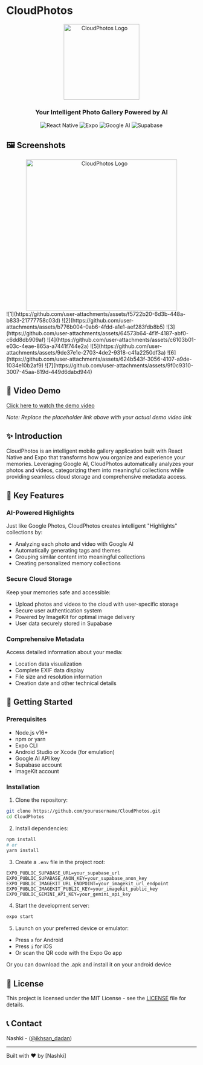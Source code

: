 # CloudPhotos

<div align="center">
  <img src="https://github.com/user-attachments/assets/1882446e-c1d3-46ed-a2f6-71e650e891fe" alt="CloudPhotos Logo" width="200" height="200" />

  <h3>Your Intelligent Photo Gallery Powered by AI</h3>
  
  ![React Native](https://img.shields.io/badge/React_Native-20232A?style=for-the-badge&logo=react&logoColor=61DAFB)
  ![Expo](https://img.shields.io/badge/Expo-000020?style=for-the-badge&logo=expo&logoColor=white)
  ![Google AI](https://img.shields.io/badge/Google_AI-4285F4?style=for-the-badge&logo=google&logoColor=white)
  ![Supabase](https://img.shields.io/badge/Supabase-181818?style=for-the-badge&logo=supabase&logoColor=3ECF8E)
</div>

## 🖼️ Screenshots
<div align="center">
  <img src="[https://github.com/user-attachments/assets/f5722b20-6d3b-448a-b833-21777758c03d" alt="CloudPhotos Logo" width="400" height="auto" />
</div>
![1](https://github.com/user-attachments/assets/f5722b20-6d3b-448a-b833-21777758c03d)
![2](https://github.com/user-attachments/assets/b776b004-0ab6-4fdd-a1e1-aef283fdb8b5)
![3](https://github.com/user-attachments/assets/64573b64-4f1f-4187-abf0-c6dd8db909af)
![4](https://github.com/user-attachments/assets/c6103b01-e03c-4eae-865a-a7441f744e2a)
![5](https://github.com/user-attachments/assets/9de37e1e-2703-4de2-9318-c41a2250df3a)
![6](https://github.com/user-attachments/assets/624b543f-3056-4107-a9de-1034e10b2af9)
![7](https://github.com/user-attachments/assets/9f0c9310-3007-45aa-819d-449d6dabd944)


## 📱 Video Demo

[Click here to watch the demo video](https://youtu.be/demo-link)

*Note: Replace the placeholder link above with your actual demo video link*

## ✨ Introduction

CloudPhotos is an intelligent mobile gallery application built with React Native and Expo that transforms how you organize and experience your memories. Leveraging Google AI, CloudPhotos automatically analyzes your photos and videos, categorizing them into meaningful collections while providing seamless cloud storage and comprehensive metadata access.

## 🌟 Key Features

### AI-Powered Highlights

Just like Google Photos, CloudPhotos creates intelligent "Highlights" collections by:
- Analyzing each photo and video with Google AI
- Automatically generating tags and themes
- Grouping similar content into meaningful collections
- Creating personalized memory collections

### Secure Cloud Storage

Keep your memories safe and accessible:
- Upload photos and videos to the cloud with user-specific storage
- Secure user authentication system
- Powered by ImageKit for optimal image delivery
- User data securely stored in Supabase

### Comprehensive Metadata

Access detailed information about your media:
- Location data visualization
- Complete EXIF data display
- File size and resolution information
- Creation date and other technical details

## 🚀 Getting Started

### Prerequisites

- Node.js v16+
- npm or yarn
- Expo CLI
- Android Studio or Xcode (for emulation)
- Google AI API key
- Supabase account
- ImageKit account

### Installation

1. Clone the repository:
```bash
git clone https://github.com/yourusername/CloudPhotos.git
cd CloudPhotos
```

2. Install dependencies:
```bash
npm install
# or
yarn install
```

3. Create a `.env` file in the project root:
```
EXPO_PUBLIC_SUPABASE_URL=your_supabase_url
EXPO_PUBLIC_SUPABASE_ANON_KEY=your_supabase_anon_key
EXPO_PUBLIC_IMAGEKIT_URL_ENDPOINT=your_imagekit_url_endpoint
EXPO_PUBLIC_IMAGEKIT_PUBLIC_KEY=your_imagekit_public_key
EXPO_PUBLIC_GEMINI_API_KEY=your_gemini_api_key
```

4. Start the development server:
```bash
expo start
```

5. Launch on your preferred device or emulator:
- Press `a` for Android
- Press `i` for iOS
- Or scan the QR code with the Expo Go app

Or you can download the .apk and install it on your android device


## 📄 License

This project is licensed under the MIT License - see the [LICENSE](LICENSE) file for details.

## 📞 Contact

Nashki - ([@ikhsan_dadan](https://x.com/Ikhsan_dadan))

---

Built with ❤️ by [Nashki]
